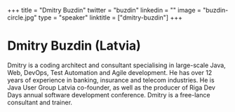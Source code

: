 +++
title = "Dmitry Buzdin"
twitter = "buzdin"
linkedin = ""
image = "buzdin-circle.jpg"
type = "speaker"
linktitle = ["dmitry-buzdin"]
+++

<h1>Dmitry Buzdin (Latvia)</h1>

<p>Dmitry is a coding architect and consultant specialising in large-scale Java, Web, DevOps, Test Automation and Agile development. He has over 12 years of experience in banking, insurance and telecom industries. He is Java User Group Latvia co-founder, as well as the producer of Riga Dev Days annual software development conference. Dmitry is a free-lance consultant and trainer.</p>